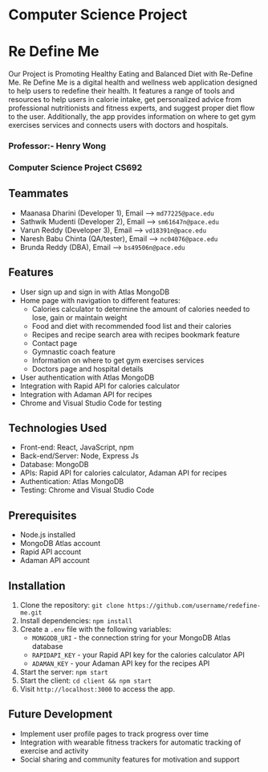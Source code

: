 # Computer Science Project

# Re Define Me

Our Project is Promoting Healthy Eating and Balanced Diet with Re-Define Me. Re Define Me is a digital health and wellness web application designed to help users to redefine their health. It features a range of tools and resources to help users in calorie intake, get personalized advice from professional nutritionists and fitness experts, and suggest proper diet flow to the user. Additionally, the app provides information on where to get gym exercises services and connects users with doctors and hospitals.

### Professor:- Henry Wong
  
### Computer Science Project CS692

## Teammates
- Maanasa Dharini (Developer 1),        Email --> `md77225@pace.edu`
- Sathwik Mudenti (Developer 2),        Email --> `sm61647n@pace.edu`
- Varun Reddy (Developer 3),            Email --> `vd18391n@pace.edu`
- Naresh Babu Chinta (QA/tester),       Email --> `nc04076@pace.edu`
- Brunda Reddy (DBA),                   Email --> `bs49506n@pace.edu`

## Features

- User sign up and sign in with Atlas MongoDB
- Home page with navigation to different features:
  - Calories calculator to determine the amount of calories needed to lose, gain or maintain weight
  - Food and diet with recommended food list and their calories
  - Recipes and recipe search area with recipes bookmark feature
  - Contact page
  - Gymnastic coach feature
  - Information on where to get gym exercises services
  - Doctors page and hospital details
- User authentication with Atlas MongoDB
- Integration with Rapid API for calories calculator
- Integration with Adaman API for recipes
- Chrome and Visual Studio Code for testing

## Technologies Used

- Front-end: React, JavaScript, npm
- Back-end/Server: Node, Express Js
- Database: MongoDB
- APIs: Rapid API for calories calculator, Adaman API for recipes
- Authentication: Atlas MongoDB
- Testing: Chrome and Visual Studio Code

## Prerequisites

- Node.js installed
- MongoDB Atlas account
- Rapid API account
- Adaman API account

## Installation

1. Clone the repository: `git clone https://github.com/username/redefine-me.git`
2. Install dependencies: `npm install`
3. Create a `.env` file with the following variables:
   - `MONGODB_URI` - the connection string for your MongoDB Atlas database
   - `RAPIDAPI_KEY` - your Rapid API key for the calories calculator API
   - `ADAMAN_KEY` - your Adaman API key for the recipes API
4. Start the server: `npm start`
5. Start the client: `cd client && npm start`
6. Visit `http://localhost:3000` to access the app.

## Future Development

- Implement user profile pages to track progress over time
- Integration with wearable fitness trackers for automatic tracking of exercise and activity
- Social sharing and community features for motivation and support

